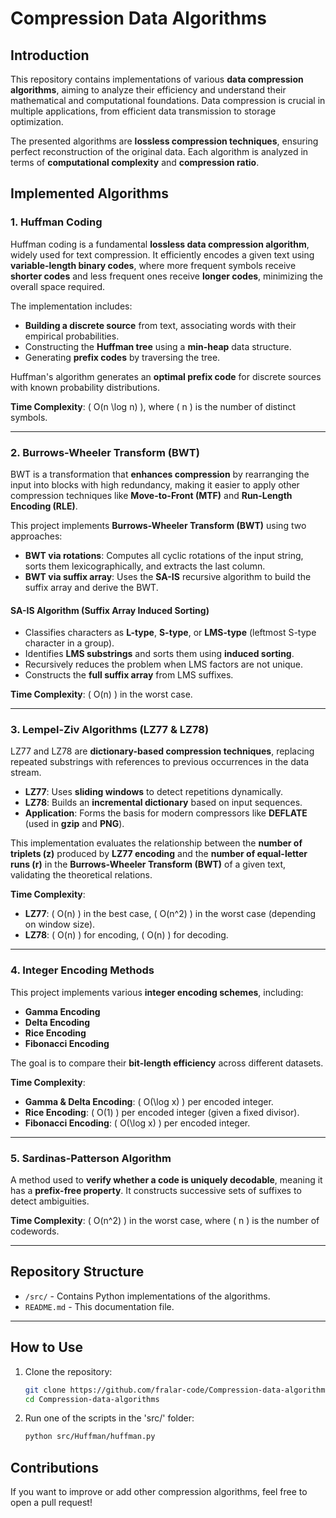 # Compression Data Algorithms

## Introduction

This repository contains implementations of various **data compression algorithms**, aiming to analyze their efficiency and understand their mathematical and computational foundations. Data compression is crucial in multiple applications, from efficient data transmission to storage optimization.

The presented algorithms are **lossless compression techniques**, ensuring perfect reconstruction of the original data. Each algorithm is analyzed in terms of **computational complexity** and **compression ratio**.

## Implemented Algorithms

### 1. Huffman Coding

Huffman coding is a fundamental **lossless data compression algorithm**, widely used for text compression. It efficiently encodes a given text using **variable-length binary codes**, where more frequent symbols receive **shorter codes** and less frequent ones receive **longer codes**, minimizing the overall space required.

The implementation includes:

- **Building a discrete source** from text, associating words with their empirical probabilities.
- Constructing the **Huffman tree** using a **min-heap** data structure.
- Generating **prefix codes** by traversing the tree.

Huffman's algorithm generates an **optimal prefix code** for discrete sources with known probability distributions.

**Time Complexity**: \( O(n \log n) \), where \( n \) is the number of distinct symbols.

---

### 2. Burrows-Wheeler Transform (BWT)

BWT is a transformation that **enhances compression** by rearranging the input into blocks with high redundancy, making it easier to apply other compression techniques like **Move-to-Front (MTF)** and **Run-Length Encoding (RLE)**.

This project implements **Burrows-Wheeler Transform (BWT)** using two approaches:

- **BWT via rotations**: Computes all cyclic rotations of the input string, sorts them lexicographically, and extracts the last column.
- **BWT via suffix array**: Uses the **SA-IS** recursive algorithm to build the suffix array and derive the BWT.

#### **SA-IS Algorithm (Suffix Array Induced Sorting)**
- Classifies characters as **L-type**, **S-type**, or **LMS-type** (leftmost S-type character in a group).
- Identifies **LMS substrings** and sorts them using **induced sorting**.
- Recursively reduces the problem when LMS factors are not unique.
- Constructs the **full suffix array** from LMS suffixes.

**Time Complexity**: \( O(n) \) in the worst case.

---

### 3. Lempel-Ziv Algorithms (LZ77 & LZ78)

LZ77 and LZ78 are **dictionary-based compression techniques**, replacing repeated substrings with references to previous occurrences in the data stream.

- **LZ77**: Uses **sliding windows** to detect repetitions dynamically.
- **LZ78**: Builds an **incremental dictionary** based on input sequences.
- **Application**: Forms the basis for modern compressors like **DEFLATE** (used in **gzip** and **PNG**).

This implementation evaluates the relationship between the **number of triplets (z)** produced by **LZ77 encoding** and the **number of equal-letter runs (r)** in the **Burrows-Wheeler Transform (BWT)** of a given text, validating the theoretical relations.

**Time Complexity**:
- **LZ77**: \( O(n) \) in the best case, \( O(n^2) \) in the worst case (depending on window size).
- **LZ78**: \( O(n) \) for encoding, \( O(n) \) for decoding.

---

### 4. Integer Encoding Methods

This project implements various **integer encoding schemes**, including:

- **Gamma Encoding**
- **Delta Encoding**
- **Rice Encoding**
- **Fibonacci Encoding**

The goal is to compare their **bit-length efficiency** across different datasets.

**Time Complexity**:
- **Gamma & Delta Encoding**: \( O(\log x) \) per encoded integer.
- **Rice Encoding**: \( O(1) \) per encoded integer (given a fixed divisor).
- **Fibonacci Encoding**: \( O(\log x) \) per encoded integer.

---

### 5. Sardinas-Patterson Algorithm

A method used to **verify whether a code is uniquely decodable**, meaning it has a **prefix-free property**. It constructs successive sets of suffixes to detect ambiguities.

**Time Complexity**: \( O(n^2) \) in the worst case, where \( n \) is the number of codewords.

---

## Repository Structure

- `/src/` - Contains Python implementations of the algorithms.
- `README.md` - This documentation file.

---

## How to Use

1. Clone the repository:
   ```sh
   git clone https://github.com/fralar-code/Compression-data-algorithms.git
   cd Compression-data-algorithms
2. Run one of the scripts in the 'src/' folder:
   ```sh
   python src/Huffman/huffman.py
   
## Contributions 

If you want to improve or add other compression algorithms, feel free to open a pull request!

